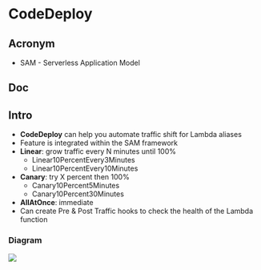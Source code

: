 # CodeDeploy

## Acronym
* SAM - Serverless Application Model

## Doc

## Intro
* **CodeDeploy** can help you automate traffic shift for Lambda aliases
* Feature is integrated within the SAM framework
* **Linear**: grow traffic every N minutes until 100%
    * Linear10PercentEvery3Minutes
    * Linear10PercentEvery10Minutes
* **Canary**: try X percent then 100%
    * Canary10Percent5Minutes
    * Canary10Percent30Minutes
* **AllAtOnce**: immediate
* Can create Pre & Post Traffic hooks to check the health of the Lambda function

### Diagram 
[<img src="https://i.imgur.com/TFpAOyd.png">](https://i.imgur.com/TFpAOyd.png)
